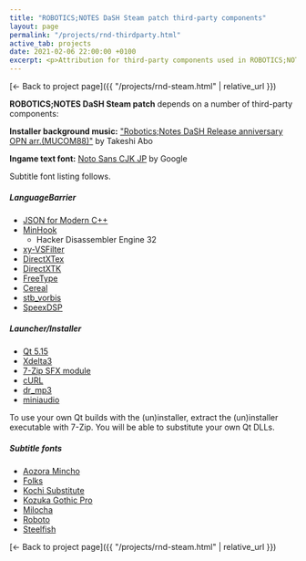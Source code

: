 ```yaml
---
title: "ROBOTICS;NOTES DaSH Steam patch third-party components"
layout: page
permalink: "/projects/rnd-thirdparty.html"
active_tab: projects
date: 2021-02-06 22:00:00 +0100
excerpt: <p>Attribution for third-party components used in ROBOTICS;NOTES DaSH Steam patch</p>
---
```


[← Back to project page]({{ "/projects/rnd-steam.html" | relative_url }})

**ROBOTICS;NOTES DaSH Steam patch** depends on a number of third-party components:

**Installer background music:** ["Robotics;Notes DaSH Release anniversary OPN arr.(MUCOM88)"](https://soundcloud.com/valsound/roboticsnotes-dash-release-anniversary-opn-arrmucom88) by Takeshi Abo

**Ingame text font:** [Noto Sans CJK JP](https://www.google.com/get/noto/) by Google

Subtitle font listing follows.

##### LanguageBarrier

* [JSON for Modern C++](https://github.com/nlohmann/json)
* [MinHook](https://github.com/TsudaKageyu/minhook)
  * Hacker Disassembler Engine 32
* [xy-VSFilter](https://github.com/Cyberbeing/xy-VSFilter/tree/3.0.0.306)
* [DirectXTex](https://github.com/microsoft/DirectXTex)
* [DirectXTK](https://github.com/microsoft/DirectXTK)
* [FreeType](https://www.freetype.org/)
* [Cereal](https://github.com/USCiLab/cereal)
* [stb_vorbis](https://github.com/nothings/stb)
* [SpeexDSP](https://www.speex.org)

##### Launcher/Installer

* [Qt 5.15](https://qt.io)
* [Xdelta3](http://xdelta.org)
* [7-Zip SFX module](https://7-zip.org/)
* [cURL](https://curl.haxx.se/)
* [dr_mp3](https://github.com/mackron/dr_libs)
* [miniaudio](https://github.com/dr-soft/miniaudio)

To use your own Qt builds with the (un)installer, extract the (un)installer executable with 7-Zip. You will be able to substitute your own Qt DLLs.

##### Subtitle fonts

* [Aozora Mincho](https://en.m.fontke.com/font/10461636/download/)
* [Folks](https://www.dafont.com/folks.font)
* [Kochi Substitute](https://osdn.net/projects/efont/)
* [Kozuka Gothic Pro](https://fonts.adobe.com/fonts/kozuka-gothic-pro)
* [Milocha](https://www.dafont.com/milocha.font)
* [Roboto](https://fonts.google.com/specimen/Roboto)
* [Steelfish](https://www.dafont.com/steelfish.font)

[← Back to project page]({{ "/projects/rnd-steam.html" | relative_url }})

